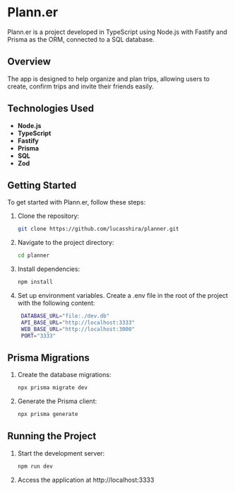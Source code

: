 # Plann.er

Plann.er is a project developed in TypeScript using Node.js with Fastify and Prisma as the ORM, connected to a SQL database.

## Overview

The app is designed to help organize and plan trips, allowing users to create, confirm trips and invite their friends easily.

## Technologies Used

- **Node.js**
- **TypeScript**
- **Fastify**
- **Prisma**
- **SQL**
- **Zod**

## Getting Started

To get started with Plann.er, follow these steps:

1. Clone the repository:

   ```bash
   git clone https://github.com/lucasshira/planner.git
   ```
   
2. Navigate to the project directory:

   ```bash
   cd planner
   ```

3. Install dependencies:

   ```bash
   npm install
   ```

4. Set up environment variables. Create a .env file in the root of the project with the following content:

   ```bash
    DATABASE_URL="file:./dev.db"
    API_BASE_URL="http://localhost:3333"
    WEB_BASE_URL="http://localhost:3000"
    PORT="3333"
   ```

## Prisma Migrations

1. Create the database migrations:

   ```bash
   npx prisma migrate dev
   ```
   
2. Generate the Prisma client:

   ```bash
   npx prisma generate
   ```

## Running the Project

1. Start the development server:

   ```bash
   npm run dev
   ```

2. Access the application at http://localhost:3333


